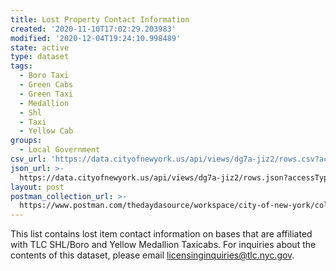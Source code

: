 ```yaml
---
title: Lost Property Contact Information
created: '2020-11-10T17:02:29.203983'
modified: '2020-12-04T19:24:10.998489'
state: active
type: dataset
tags:
  - Boro Taxi
  - Green Cabs
  - Green Taxi
  - Medallion
  - Shl
  - Taxi
  - Yellow Cab
groups:
  - Local Government
csv_url: 'https://data.cityofnewyork.us/api/views/dg7a-jiz2/rows.csv?accessType=DOWNLOAD'
json_url: >-
  https://data.cityofnewyork.us/api/views/dg7a-jiz2/rows.json?accessType=DOWNLOAD
layout: post
postman_collection_url: >-
  https://www.postman.com/thedaydasource/workspace/city-of-new-york/collection/15909983-8551f611-a6e7-4195-bb61-7f734e9810c4
---
```

This list contains lost item contact information on  bases that are affiliated with TLC SHL/Boro and Yellow Medallion Taxicabs. For inquiries about the contents of this dataset, please email licensinginquiries@tlc.nyc.gov.
